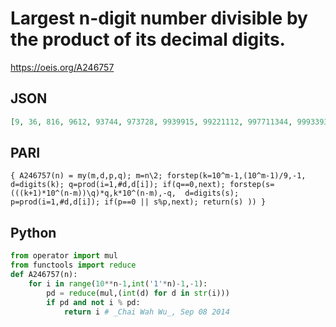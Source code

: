 # Largest n\-digit number divisible by the product of its decimal digits\.
https://oeis.org/A246757
## JSON
```JSON
[9, 36, 816, 9612, 93744, 973728, 9939915, 99221112, 997711344, 9993393711, 99934212672, 999641938176, 9999121936392, 99996414731136, 999994123418112, 9999982411646976, 99999318116613312, 999991631331122112, 9999944111773994112, 99999911232931433472, 999999832211912282112]
```
## PARI
```PARI
{ A246757(n) = my(m,d,p,q); m=n\2; forstep(k=10^m-1,(10^m-1)/9,-1, d=digits(k); q=prod(i=1,#d,d[i]); if(q==0,next); forstep(s=(((k+1)*10^(n-m))\q)*q,k*10^(n-m),-q,  d=digits(s); p=prod(i=1,#d,d[i]); if(p==0 || s%p,next); return(s) )) }
```
## Python
```Python
from operator import mul
from functools import reduce
def A246757(n):
    for i in range(10**n-1,int('1'*n)-1,-1):
        pd = reduce(mul,(int(d) for d in str(i)))
        if pd and not i % pd:
            return i # _Chai Wah Wu_, Sep 08 2014
```
